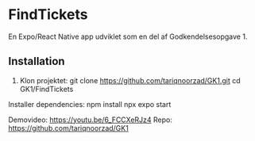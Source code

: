 # FindTickets 

En Expo/React Native app udviklet som en del af Godkendelsesopgave 1.  

## Installation
1. Klon projektet:
   git clone https://github.com/tariqnoorzad/GK1.git
   cd GK1/FindTickets

Installer dependencies:
npm install
npx expo start

Demovideo: https://youtu.be/6_FCCXeRJz4
Repo: https://github.com/tariqnoorzad/GK1
